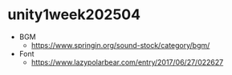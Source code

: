 # unity1week202504

- BGM
    - https://www.springin.org/sound-stock/category/bgm/
- Font
    - https://www.lazypolarbear.com/entry/2017/06/27/022627